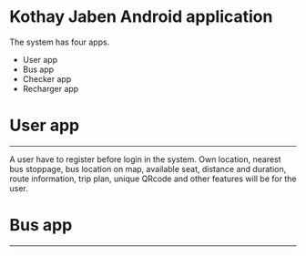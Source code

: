 
# Kothay Jaben Android application



The system has four apps.

* User app
* Bus app
* Checker app
* Recharger app

# User app
***
 A user have to register before login in the system. Own location, nearest bus stoppage, bus location on map, available seat, distance and duration, route information, trip plan, unique QRcode and other features will be for the user.

 # Bus app
 ***
